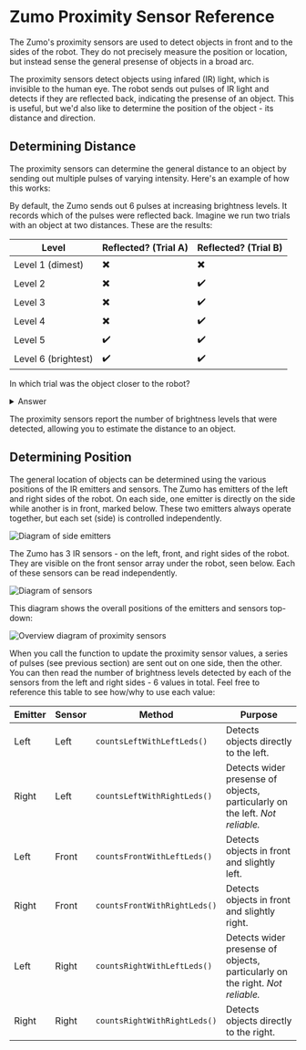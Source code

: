 # Zumo Proximity Sensor Reference

The Zumo's proximity sensors are used to detect objects in front and to the sides of the robot. They do not precisely measure the position or location, but instead sense the general presense of objects in a broad arc.

The proximity sensors detect objects using infared (IR) light, which is invisible to the human eye. The robot sends out pulses of IR light and detects if they are reflected back, indicating the presense of an object. This is useful, but we'd also like to determine the position of the object - its distance and direction.

## Determining Distance

The proximity sensors can determine the general distance to an object by sending out multiple pulses of varying intensity. Here's an example of how this works:

By default, the Zumo sends out 6 pulses at increasing brightness levels. It records which of the pulses were reflected back. Imagine we run two trials with an object at two distances. These are the results:

Level | Reflected? (Trial A) | Reflected? (Trial B)
--- | --- | ---
Level 1 (dimest) | :heavy_multiplication_x: | :heavy_multiplication_x:
Level 2 | :heavy_multiplication_x: | :heavy_check_mark:
Level 3 | :heavy_multiplication_x: | :heavy_check_mark:
Level 4 | :heavy_multiplication_x: | :heavy_check_mark:
Level 5 | :heavy_check_mark: | :heavy_check_mark:
Level 6 (brightest) | :heavy_check_mark: | :heavy_check_mark:

In which trial was the object closer to the robot?

<details>
    <summary>Answer</summary>
    The object was closer during trial B. When the object is closer to the robot, it reflects more light. Therefore, the pulse doesn't have to be as bright for the light to be detected. In trial A, levels 1-4 were not detected because the object was too far away for enough light to be reflected.
</details>

The proximity sensors report the number of brightness levels that were detected, allowing you to estimate the distance to an object.

## Determining Position

The general location of objects can be determined using the various positions of the IR emitters and sensors. The Zumo has emitters of the left and right sides of the robot. On each side, one emitter is directly on the side while another is in front, marked below. These two emitters always operate together, but each set (side) is controlled independently.

![Diagram of side emitters](https://raw.githubusercontent.com/Mechanical-Advantage/Training2020/development/resources/03-emitters.png)

The Zumo has 3 IR sensors - on the left, front, and right sides of the robot. They are visible on the front sensor array under the robot, seen below. Each of these sensors can be read independently.

![Diagram of sensors](https://raw.githubusercontent.com/Mechanical-Advantage/Training2020/development/resources/03-sensors.png)

This diagram shows the overall positions of the emitters and sensors top-down:

![Overview diagram of proximity sensors](https://raw.githubusercontent.com/Mechanical-Advantage/Training2020/development/resources/03-overview.png)

When you call the function to update the proximity sensor values, a series of pulses (see previous section) are sent out on one side, then the other. You can then read the number of brightness levels detected by each of the sensors from the left and right sides - 6 values in total. Feel free to reference this table to see how/why to use each value:

Emitter | Sensor | Method | Purpose
--- | --- | --- | ---
Left | Left | ```countsLeftWithLeftLeds()``` | Detects objects directly to the left.
Right | Left | ```countsLeftWithRightLeds()``` | Detects wider presense of objects, particularly on the left. *Not reliable.*
Left | Front | ```countsFrontWithLeftLeds()``` | Detects objects in front and slightly left.
Right | Front | ```countsFrontWithRightLeds()``` | Detects objects in front and slightly right.
Left | Right | ```countsRightWithLeftLeds()``` | Detects wider presense of objects, particularly on the right. *Not reliable.*
Right | Right | ```countsRightWithRightLeds()``` | Detects objects directly to the right.
